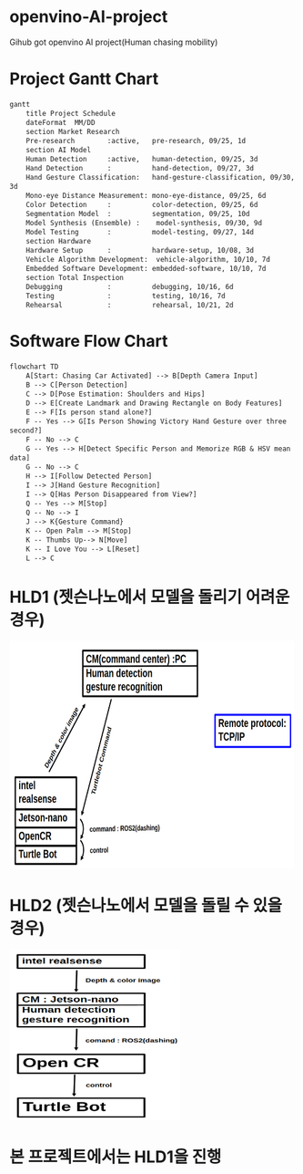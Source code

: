 # openvino-AI-project
Gihub got openvino AI project(Human chasing mobility)


# Project Gantt Chart

```mermaid
gantt
    title Project Schedule
    dateFormat  MM/DD
    section Market Research
    Pre-research        :active,   pre-research, 09/25, 1d
    section AI Model
    Human Detection     :active,   human-detection, 09/25, 3d
    Hand Detection      :          hand-detection, 09/27, 3d
    Hand Gesture Classification:   hand-gesture-classification, 09/30, 3d
    Mono-eye Distance Measurement: mono-eye-distance, 09/25, 6d
    Color Detection     :          color-detection, 09/25, 6d
    Segmentation Model  :          segmentation, 09/25, 10d
    Model Synthesis (Ensemble) :    model-synthesis, 09/30, 9d
    Model Testing       :          model-testing, 09/27, 14d
    section Hardware
    Hardware Setup      :          hardware-setup, 10/08, 3d
    Vehicle Algorithm Development:  vehicle-algorithm, 10/10, 7d
    Embedded Software Development: embedded-software, 10/10, 7d
    section Total Inspection
    Debugging           :          debugging, 10/16, 6d
    Testing             :          testing, 10/16, 7d
    Rehearsal           :          rehearsal, 10/21, 2d
```

# Software Flow Chart

```mermaid
flowchart TD
    A[Start: Chasing Car Activated] --> B[Depth Camera Input]
    B --> C[Person Detection]
    C --> D[Pose Estimation: Shoulders and Hips]
    D --> E[Create Landmark and Drawing Rectangle on Body Features]
    E --> F[Is person stand alone?]
    F -- Yes --> G[Is Person Showing Victory Hand Gesture over three second?]
    F -- No --> C
    G -- Yes --> H[Detect Specific Person and Memorize RGB & HSV mean data]
    G -- No --> C
    H --> I[Follow Detected Person]
    I --> J[Hand Gesture Recognition]
    I --> Q[Has Person Disappeared from View?]
    Q -- Yes --> M[Stop]
    Q -- No --> I
    J --> K{Gesture Command}
    K -- Open Palm --> M[Stop]
    K -- Thumbs Up--> N[Move]
    K -- I Love You --> L[Reset]
    L --> C
```



# HLD1 (젯슨나노에서 모델을 돌리기 어려운 경우)
<img src="./HLD1.png" alt="이미지 설명" width="500" height="400"/>

# HLD2 (젯슨나노에서 모델을 돌릴 수 있을 경우)
<img src="./HLD2.png" alt="이미지 설명" width="300" height="300"/>





# 본 프로젝트에서는 HLD1을 진행


